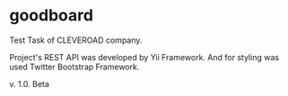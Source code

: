 goodboard
=========

Test Task of CLEVEROAD company.

Project's REST API was developed by Yii Framework. And for styling was used Twitter Bootstrap Framework.

v. 1.0. Beta

